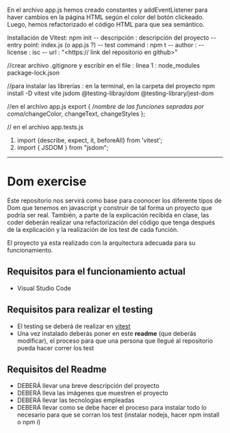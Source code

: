 En el archivo app.js hemos creado constantes y addEventListener para haver cambios en la página HTML según el color del botón clickeado.
Luego, hemos refactorizado el código HTML para que sea semántico.

Installación de Vitest: 
npm init 
	-- descripción : descripción del proyecto
	-- entry point: index.js  (o app.js ?)
	-- test command : npm t
	-- author :
	-- license : isc
	-- url : "<https:// link del repositorio en github>"

//crear archivo .gitignore y escribir en el file : linea 1 : 
node_modules
package-lock.json

//para instalar las librerías : en la terminal, en la carpeta del proyecto
npm install -D vitest vite jsdom @testing-libray/dom @testing-library/jest-dom

//en el archivo app.js
export { /*nombre de las funciones sepradas por coma*/changeColor, changeText, changeStyles };   


// en el archivo app.tests.js
1. import {describe, expect, it, beforeAll} from 'vitest';
2. import { JSDOM } from "jsdom";

-----------------------------------------------------
# Dom exercise

Este repositorio nos servirá como base para coonocer los diferente tipos de Dom que tenemos en javascript y construir de tal forma un proyecto que podría ser real. También, a parte de la explicación recibida en clase, las coder deberán realizar una refactorización del código que tenga después de la explicación y la realización de los test de cada función.

El proyecto ya esta realizado con la arquitectura adecuada para su funcionamiento.

## Requisitos para el funcionamiento actual

- Visual Studio Code

## Requisitos para realizar el testing

- El testing se deberá de realizar en [vitest](https://vitest.dev/guide/)
- Una vez instalado deberás poner en este **readme** (que deberás modificar), el proceso para que una persona que llegué al repositorio pueda hacer correr los test

## Requisitos del Readme

- DEBERÁ llevar una breve descripción del proyecto
- DEBERÁ lleva las imágenes que muestren el proyecto
- DEBERÁ llevar las tecnologías empleadas
- DEBERÁ llevar como se debe hacer el proceso para instalar todo lo necesario para que se corran los test (instalar nodejs, hacer npm install  o npm i)


